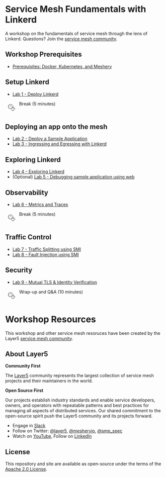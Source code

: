 # Service Mesh Fundamentals with Linkerd

A workshop on the fundamentals of service mesh through the lens of Linkerd. Questions? Join the [service mesh community](http://slack.layer5.io).

## Workshop Prerequisites

- [Prerequisites: Docker, Kubernetes, and Meshery](prereq/README.md)

## Setup Linkerd

- [Lab 1 - Deploy Linkerd](lab-1/README.md)

<p>
<img src="img/break.png" height="25px" style="text-align:left; vertical-align:top;padding:8px" />
Break (5 minutes)
</p>

## Deploying an app onto the mesh

- [Lab 2 - Deploy a Sample Application](lab-2/README.md)
- [Lab 3 - Ingressing and Egressing with Linkerd](lab-3/README.md)

## Exploring Linkerd

- [Lab 4 - Exploring Linkerd](lab-4/README.md)
- (Optional) [Lab 5 - Debugging sample application using web](lab-5/README.md)

## Observability

- [Lab 6 - Metrics and Traces](lab-6/README.md)

<p>
<img src="img/break.png" height="25px" style="text-align:left; vertical-align:top;padding:8px" />
Break (5 minutes)
</p>

## Traffic Control

- [Lab 7 - Traffic Splitting using SMI](lab-7/README.md)
- [Lab 8 - Fault Injection using SMI](lab-8/README.md)

## Security

- [Lab 9 - Mutual TLS & Identity Verification](lab-9/README.md)

<p>
<img src="img/break.png" height="25px" style="text-align:left; vertical-align:top;padding:8px" />
Wrap-up and Q&A (10 minutes)
</p>

# Workshop Resources

This workshop and other service mesh resoruces have been created by the Layer5 [service mesh community](https://layer5.io/community).

## About Layer5

**Community First**

<p>The <a href="https://layer5.io">Layer5</a> community represents the largest collection of service mesh projects and their maintainers in the world.</p>

**Open Source First**

<p>Our projects establish industry standards and enable service developers, owners, and operators with repeatable patterns and best practices for managing all aspects of distributed services. Our shared commitment to the open-source spirit push the Layer5 community and its projects forward.</p>

- Engage in [Slack](http://slack.layer5.io)
- Follow on Twitter: [@layer5](https://twitter.com/layer5), [@mesheryio](https://twitter.com/mesheryio), [@smp_spec](https://twitter.com/smp_spec)
- Watch on [YouTube](https://www.youtube.com/channel/UCFL1af7_wdnhHXL1InzaMvA?sub_confirmation=1), Follow on [LinkedIn](https://www.linkedin.com/company/layer5)

## License

This repository and site are available as open-source under the terms of the [Apache 2.0 License](https://opensource.org/licenses/Apache-2.0).
